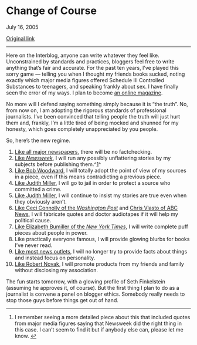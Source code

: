 Change of Course
================

July 16, 2005

[Original link](http://www.aaronsw.com/weblog/newethics)

* * * * *

Here on the Interblog, anyone can write whatever they feel like.
Unconstrained by standards and practices, bloggers feel free to write
anything that’s fair and accurate. For the past ten years, I’ve played
this sorry game — telling you when I thought my friends books sucked,
noting exactly which major media figures offered Schedule III Controlled
Substances to teenagers, and speaking frankly about sex. I have finally
seen the error of my ways. I plan to become [an online
magazine](http://www.thetalentshow.org/archives/001897.html).

No more will I defend saying something simply because it is “the truth”.
No, from now on, I am adopting the rigorous standards of professional
journalists. I’ve been convinced that telling people the truth will just
hurt them and, frankly, I’m a little tired of being mocked and shunned
for my honesty, which goes completely unappreciated by you people.

So, here’s the new regime.

1.  [Like all major
    newspapers](http://en.wikipedia.org/wiki/Fact_checker), there will
    be no factchecking.
2.  [Like
    *Newsweek*](http://www.dissidentvoice.org/May05/Frank0526.htm), I
    will run any possibly unflattering stories by my subjects before
    publishing them.^[1](#fn:1)^
3.  [Like Bob
    Woodward](http://www.j-bradford-delong.net/movable_type/2004_archives/001257.html),
    I will totally adopt the point of view of my sources in a piece,
    even if this means contradicting a previous piece.
4.  [Like Judith
    Miller](http://www.washingtonpost.com/wp-dyn/articles/A14777-2004Oct7.html),
    I will go to jail in order to protect a source who committed a
    crime.
5.  [Like Judith
    Miller](http://www.salon.com/news/feature/2004/05/27/times/index2.html),
    I will continue to insist my stories are true even when they
    obviously aren’t.
6.  [Like Ceci Connolly of the *Washington
    Post*](http://www.google.com/search?q=site:www.dailyhowler.com+ceci+connolly)
    and [Chris Vlasto of ABC
    News](http://archive.salon.com/news/feature/2000/03/06/hillary_clinton/index1.html),
    I will fabricate quotes and doctor audiotapes if it will help my
    political cause.
7.  [Like Elizabeth Bumiller of the *New York
    Times*](http://www.dailyhowler.com/dh032204.shtml), I will write
    complete puff pieces about people in power.
8.  Like practically everyone famous, I will provide glowing blurbs for
    books I’ve never read.
9.  [Like most news outlets](http://www.aaronsw.com/weblog/001677), I
    will no longer try to provide facts about things and instead focus
    on personality.
10. [Like Robert Novak](http://mediamatters.org/items/200408300011), I
    will promote products from my friends and family without disclosing
    my association.

The fun starts tomorrow, with a glowing profile of Seth Finkelstein
(assuming he approves it, of course). But the first thing I plan to do
as a journalist is convene a panel on blogger ethics. Somebody really
needs to stop those guys before things get out of hand.

* * * * *

1.  I remember seeing a more detailed piece about this that included
    quotes from major media figures saying that Newsweek did the right
    thing in this case. I can’t seem to find it but if anybody else can,
    please let me know. [↩](#fnref:1)


